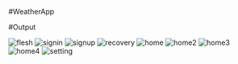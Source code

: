#WeatherApp

#Output

![flesh](https://github.com/Abhisekhcoc219/weather/assets/111656463/b38f2495-dae1-47bd-bf2a-222569fc7c9e)
![signin](https://github.com/Abhisekhcoc219/weather/assets/111656463/41e8744e-00b2-4294-8c4d-5615860ab743)
![signup](https://github.com/Abhisekhcoc219/weather/assets/111656463/8accae76-486d-4ace-bd3d-a346d1daa8c9)
![recovery](https://github.com/Abhisekhcoc219/weather/assets/111656463/c0bdb5dc-8ca7-4b1f-aa5d-c6a726cb420e)
![home](https://github.com/Abhisekhcoc219/weather/assets/111656463/abfe6f09-ab8f-4bfc-ad0c-f8dbd73b182d)
![home2](https://github.com/Abhisekhcoc219/weather/assets/111656463/654138e6-f936-424c-a33f-7af0d0a6ab8e)
![home3](https://github.com/Abhisekhcoc219/weather/assets/111656463/4cc0bb80-459e-466e-a9b0-3a420687b6db)
![home4](https://github.com/Abhisekhcoc219/weather/assets/111656463/5daad013-e3e9-47de-af1c-a276e47e842c)
![setting](https://github.com/Abhisekhcoc219/weather/assets/111656463/3cdd380a-a0cb-47bf-bc01-261a85379af1)
